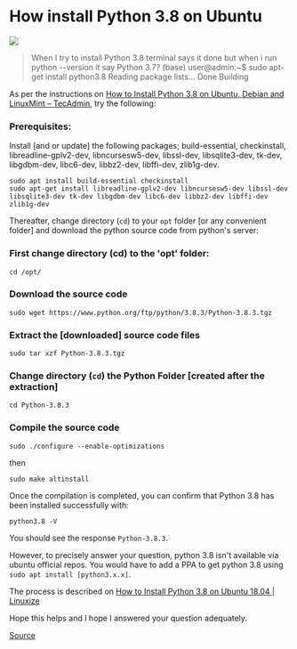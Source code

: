 # How install Python 3.8 on Ubuntu

![](https://arquivo.devmedia.com.br/marketing/img/guia-python-37024.png)

> When I try to install Python 3.8 terminal says it done but when i run python --version it say Python 3.7?
(base) user@admin:~$ sudo apt-get install python3.8
Reading package lists... Done
Building

As per the instructions on [How to Install Python 3.8 on Ubuntu, Debian and LinuxMint – TecAdmin](https://tecadmin.net/install-python-3-8-ubuntu/), try the following:

### Prerequisites:

Install \[and or update\] the following packages; build-essential, checkinstall, libreadline-gplv2-dev, libncursesw5-dev, libssl-dev, libsqlite3-dev, tk-dev, libgdbm-dev, libc6-dev, libbz2-dev, libffi-dev, zlib1g-dev.

    sudo apt install build-essential checkinstall
    sudo apt-get install libreadline-gplv2-dev libncursesw5-dev libssl-dev libsqlite3-dev tk-dev libgdbm-dev libc6-dev libbz2-dev libffi-dev zlib1g-dev
    

Thereafter, change directory (`cd`) to your `opt` folder \[or any convenient folder\] and download the python source code from python's server:

### First change directory (cd) to the 'opt' folder:

    cd /opt/
    

### Download the source code

    sudo wget https://www.python.org/ftp/python/3.8.3/Python-3.8.3.tgz
    

### Extract the \[downloaded\] source code files

    sudo tar xzf Python-3.8.3.tgz
    

### Change directory (`cd`) the Python Folder \[created after the extraction\]

    cd Python-3.8.3
    

### Compile the source code

    sudo ./configure --enable-optimizations
    

then

    sudo make altinstall
    

Once the compilation is completed, you can confirm that Python 3.8 has been installed successfully with:

    python3.8 -V
    

You should see the response `Python-3.8.3`.

However, to precisely answer your question, python 3.8 isn't available via ubuntu official repos. You would have to add a PPA to get python 3.8 using `sudo apt install [python3.x.x]`.

The process is described on [How to Install Python 3.8 on Ubuntu 18.04 | Linuxize](https://linuxize.com/post/how-to-install-python-3-8-on-ubuntu-18-04/)

Hope this helps and I hope I answered your question adequately.


[Source](https://askubuntu.com/questions/1261775/why-i-cant-install-python-3-8)